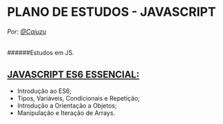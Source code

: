 # PLANO DE ESTUDOS - JAVASCRIPT
###### Por: [@Caiuzu](https://github.com/Caiuzu)

######Estudos em JS.

[JAVASCRIPT ES6 ESSENCIAL:](https://github.com/)
---
 - Introdução ao ES6;
 - Tipos, Variáveis, Condicionais e Repetição;
 - Introdução a Orientação a Objetos;
 - Manipulação e Iteração de Arrays.
